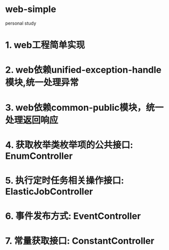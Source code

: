 # web-simple
personal study

# 1. web工程简单实现
# 2. web依赖unified-exception-handle模块,统一处理异常
# 3. web依赖common-public模块，统一处理返回响应
# 4. 获取枚举类枚举项的公共接口: EnumController
# 5. 执行定时任务相关操作接口: ElasticJobController
# 6. 事件发布方式: EventController
# 7. 常量获取接口: ConstantController
